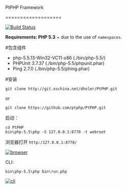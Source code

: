 PtPHP Framework

===================

[![Build Status](https://travis-ci.org/ptphp/PtPHP.svg)](https://travis-ci.org/ptphp/PtPHP)

**Requirements: PHP 5.3** + due to the use of `namespaces`.


#包含组件

 * php-5.5.13-Win32-VC11-x86 (./bin/php-5.5/)
 * PHPUnit 3.7.37            (./bin/php-5.5/phpunit.phar)
 * Ping 2.7.0                (./bin/php-5.5/phing.phar)


#安装

    git clone http://git.oschina.net/dholer/PtPHP.git

or 

    git clone https://github.com/ptphp/PtPHP.git


启动：

    cd PtPHP
    bin\php-5.5\php -S 127.0.0.1:8778 -t webroot

浏览器打开 `http:/127.0.0.1:8778/`

[![browser](http://git.oschina.net/dholer/PtPHP/raw/master/Doc/ptphp_browser.png)](http://git.oschina.net/dholer/PtPHP/raw/master/Doc/ptphp_browser.png)


CLI:

    bin\php-5.5\php bin\run.php
    
[![cli](http://git.oschina.net/dholer/PtPHP/raw/master/Doc/ptphp_cli.png)](http://git.oschina.net/dholer/PtPHP/raw/master/Doc/ptphp_cli.png)


    
